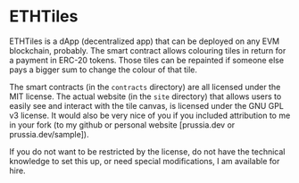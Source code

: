 # ETHTiles

ETHTiles is a dApp (decentralized app) that can be deployed on any EVM blockchain, probably. The smart contract allows colouring tiles in return for a payment in ERC-20 tokens. Those tiles can be repainted if someone else pays a bigger sum to change the colour of that tile.

The smart contracts (in the `contracts` directory) are all licensed under the MIT license. The actual website (in the `site` directory) that allows users to easily see and interact with the tile canvas, is licensed under the GNU GPL v3 license. It would also be very nice of you if you included attribution to me in your fork (to my github or personal website [prussia.dev or prussia.dev/sample]).

If you do not want to be restricted by the license, do not have the technical knowledge to set this up, or need special modifications, I am available for hire.
